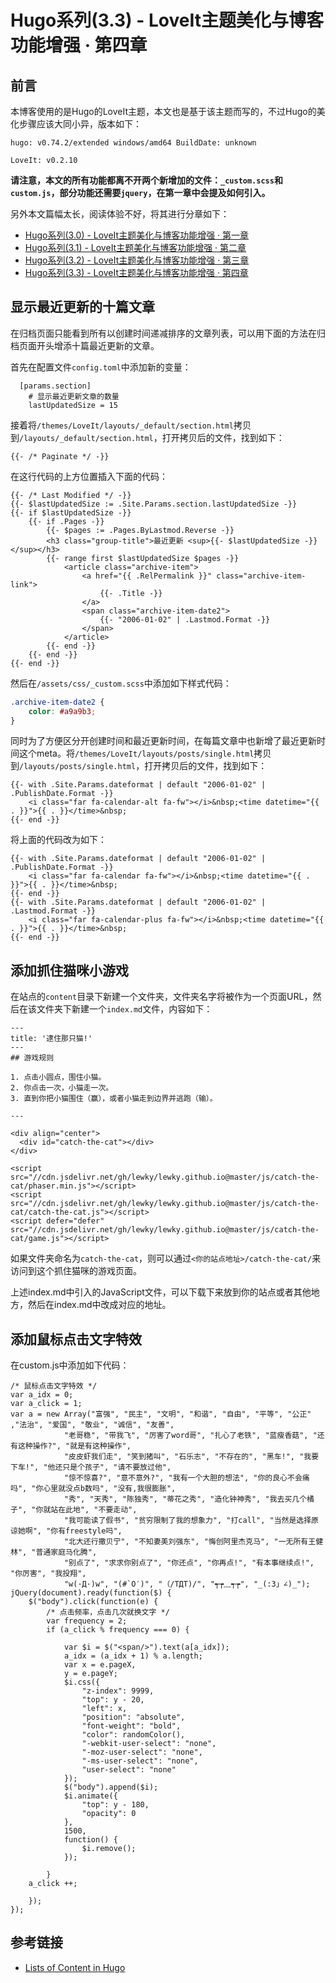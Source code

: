 # Hugo系列(3.3) - LoveIt主题美化与博客功能增强 · 第四章

## 前言

本博客使用的是Hugo的LoveIt主题，本文也是基于该主题而写的，不过Hugo的美化步骤应该大同小异，版本如下：
```
hugo: v0.74.2/extended windows/amd64 BuildDate: unknown

LoveIt: v0.2.10
```

**请注意，本文的所有功能都离不开两个新增加的文件：`_custom.scss`和`custom.js`，部分功能还需要`jquery`，在第一章中会提及如何引入。**

另外本文篇幅太长，阅读体验不好，将其进行分章如下：

* [Hugo系列(3.0) - LoveIt主题美化与博客功能增强 · 第一章](/posts/hugo-3.html/)
* [Hugo系列(3.1) - LoveIt主题美化与博客功能增强 · 第二章](/posts/hugo-3.1.html/)
* [Hugo系列(3.2) - LoveIt主题美化与博客功能增强 · 第三章](/posts/hugo-3.2.html/)
* [Hugo系列(3.3) - LoveIt主题美化与博客功能增强 · 第四章](/posts/hugo-3-3/)

<!--more-->

## 显示最近更新的十篇文章

在归档页面只能看到所有以创建时间递减排序的文章列表，可以用下面的方法在归档页面开头增添十篇最近更新的文章。

首先在配置文件`config.toml`中添加新的变量：

```
  [params.section]
    # 显示最近更新文章的数量
    lastUpdatedSize = 15
```

接着将`/themes/LoveIt/layouts/_default/section.html`拷贝到`/layouts/_default/section.html`，打开拷贝后的文件，找到如下：

```
{{- /* Paginate */ -}}
```

在这行代码的上方位置插入下面的代码：

```
{{- /* Last Modified */ -}}
{{- $lastUpdatedSize := .Site.Params.section.lastUpdatedSize -}}
{{- if $lastUpdatedSize -}}
	{{- if .Pages -}}
		{{- $pages := .Pages.ByLastmod.Reverse -}}
		<h3 class="group-title">最近更新 <sup>{{- $lastUpdatedSize -}}</sup></h3>
		{{- range first $lastUpdatedSize $pages -}}
			<article class="archive-item">
				<a href="{{ .RelPermalink }}" class="archive-item-link">
					{{- .Title -}}
				</a>
				<span class="archive-item-date2">
					{{- "2006-01-02" | .Lastmod.Format -}}
				</span>
			</article>
		{{- end -}}
	{{- end -}}
{{- end -}}
```

然后在`/assets/css/_custom.scss`中添加如下样式代码：

```css
.archive-item-date2 {
    color: #a9a9b3;
}
```

同时为了方便区分开创建时间和最近更新时间，在每篇文章中也新增了最近更新时间这个meta。将`/themes/LoveIt/layouts/posts/single.html`拷贝到`/layouts/posts/single.html`，打开拷贝后的文件，找到如下：

```
{{- with .Site.Params.dateformat | default "2006-01-02" | .PublishDate.Format -}}
    <i class="far fa-calendar-alt fa-fw"></i>&nbsp;<time datetime="{{ . }}">{{ . }}</time>&nbsp;
{{- end -}}
```

将上面的代码改为如下：

```
{{- with .Site.Params.dateformat | default "2006-01-02" | .PublishDate.Format -}}
    <i class="far fa-calendar fa-fw"></i>&nbsp;<time datetime="{{ . }}">{{ . }}</time>&nbsp;
{{- end -}}
{{- with .Site.Params.dateformat | default "2006-01-02" | .Lastmod.Format -}}
    <i class="far fa-calendar-plus fa-fw"></i>&nbsp;<time datetime="{{ . }}">{{ . }}</time>&nbsp;
{{- end -}}
```

## 添加抓住猫咪小游戏

在站点的`content`目录下新建一个文件夹，文件夹名字将被作为一个页面URL，然后在该文件夹下新建一个`index.md`文件，内容如下：

```
---
title: '逮住那只猫!'
---
## 游戏规则

1. 点击小圆点，围住小猫。
2. 你点击一次，小猫走一次。
3. 直到你把小猫围住（赢），或者小猫走到边界并逃跑（输）。

---

<div align="center">
  <div id="catch-the-cat"></div>
</div>

<script src="//cdn.jsdelivr.net/gh/lewky/lewky.github.io@master/js/catch-the-cat/phaser.min.js"></script>
<script src="//cdn.jsdelivr.net/gh/lewky/lewky.github.io@master/js/catch-the-cat/catch-the-cat.js"></script>
<script defer="defer" src="//cdn.jsdelivr.net/gh/lewky/lewky.github.io@master/js/catch-the-cat/game.js"></script>
```

如果文件夹命名为`catch-the-cat`，则可以通过`<你的站点地址>/catch-the-cat/`来访问到这个抓住猫咪的游戏页面。

上述index.md中引入的JavaScript文件，可以下载下来放到你的站点或者其他地方，然后在index.md中改成对应的地址。

## 添加鼠标点击文字特效

在custom.js中添加如下代码：

```
/* 鼠标点击文字特效 */
var a_idx = 0;
var a_click = 1;
var a = new Array("富强", "民主", "文明", "和谐", "自由", "平等", "公正" ,"法治", "爱国", "敬业", "诚信", "友善",
			"老哥稳", "带我飞", "厉害了word哥", "扎心了老铁", "蓝瘦香菇", "还有这种操作?", "就是有这种操作",
			"皮皮虾我们走", "笑到猪叫", "石乐志", "不存在的", "黑车!", "我要下车!", "他还只是个孩子", "请不要放过他",
			"惊不惊喜?", "意不意外?", "我有一个大胆的想法", "你的良心不会痛吗", "你心里就没点b数吗", "没有,我很膨胀",
			"秀", "天秀", "陈独秀", "蒂花之秀", "造化钟神秀", "我去买几个橘子", "你就站在此地", "不要走动",
			"我可能读了假书", "贫穷限制了我的想象力", "打call", "当然是选择原谅她啊", "你有freestyle吗",
			"北大还行撒贝宁", "不知妻美刘强东", "悔创阿里杰克马", "一无所有王健林", "普通家庭马化腾",
			"别点了", "求求你别点了", "你还点", "你再点!", "有本事继续点!", "你厉害", "我投翔",
			"w(·Д·)w", "(#`O′)", "（/TДT)/", "┭┮﹏┭┮", "_(:3」∠)_");
jQuery(document).ready(function($) {
    $("body").click(function(e) {
		/* 点击频率，点击几次就换文字 */
		var frequency = 2;
		if (a_click % frequency === 0) {
			
			var $i = $("<span/>").text(a[a_idx]);
			a_idx = (a_idx + 1) % a.length;
			var x = e.pageX,
			y = e.pageY;
			$i.css({
				"z-index": 9999,
				"top": y - 20,
				"left": x,
				"position": "absolute",
				"font-weight": "bold",
				"color": randomColor(),
				"-webkit-user-select": "none",
				"-moz-user-select": "none",
				"-ms-user-select": "none",
				"user-select": "none"
			});
			$("body").append($i);
			$i.animate({
				"top": y - 180,
				"opacity": 0
			},
			1500,
			function() {
				$i.remove();
			});
			
		}
	a_click ++;
		
    });
});
```

## 参考链接

* [Lists of Content in Hugo](https://gohugo.io/templates/lists/)
